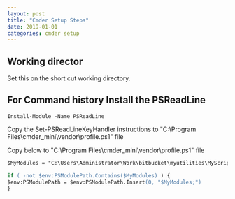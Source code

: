 ```yaml
---
layout: post
title: "Cmder Setup Steps"
date: 2019-01-01
categories: cmder setup
---
```


## Working director

Set this on the short cut working directory.

## For Command history Install the PSReadLine

`Install-Module -Name PSReadLine`

Copy the Set-PSReadLineKeyHandler instructions to "C:\Program Files\cmder_mini\vendor\profile.ps1" file

Copy below to "C:\Program Files\cmder_mini\vendor\profile.ps1" file

```ps
$MyModules = "C:\Users\Administrator\Work\bitbucket\myutilities\MyScripts\MyModules"

if ( -not $env:PSModulePath.Contains($MyModules) ) {
$env:PSModulePath = $env:PSModulePath.Insert(0, "$MyModules;")
}
```
